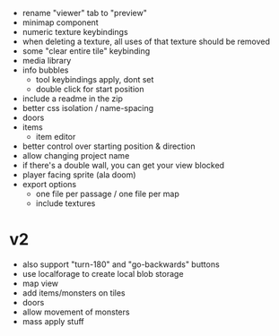 - rename "viewer" tab to "preview"
- minimap component
- numeric texture keybindings
- when deleting a texture, all uses of that texture should be removed
- some "clear entire tile" keybinding
- media library
- info bubbles
  - tool keybindings apply, dont set
  - double click for start position
- include a readme in the zip
- better css isolation / name-spacing
- doors
- items
  - item editor
- better control over starting position & direction
- allow changing project name
- if there's a double wall, you can get your view blocked
- player facing sprite (ala doom)
- export options
  - one file per passage / one file per map
  - include textures

# v2
- also support "turn-180" and "go-backwards" buttons
- use localforage to create local blob storage
- map view
- add items/monsters on tiles
- doors
- allow movement of monsters
- mass apply stuff

